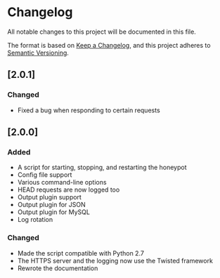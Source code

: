 # Changelog

All notable changes to this project will be documented in this file.

The format is based on [Keep a Changelog](https://keepachangelog.com/en/1.0.0/),
and this project adheres to [Semantic Versioning](https://semver.org/spec/v2.0.0.html).

## [2.0.1]

### Changed

* Fixed a bug when responding to certain requests

## [2.0.0]

### Added

* A script for starting, stopping, and restarting the honeypot
* Config file support
* Various command-line options
* HEAD requests are now logged too
* Output plugin support
* Output plugin for JSON
* Output plugin for MySQL
* Log rotation

### Changed

* Made the script compatible with Python 2.7
* The HTTPS server and the logging now use the Twisted framework
* Rewrote the documentation
